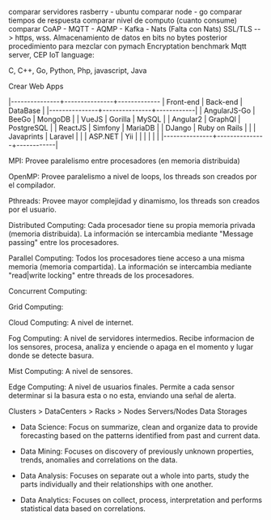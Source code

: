 comparar servidores rasberry - ubuntu
comparar node - go
comparar tiempos de respuesta
comparar nivel de computo (cuanto consume)
comparar CoAP - MQTT - AQMP - Kafka - Nats (Falta con Nats)
SSL/TLS --> https, wss.
Almacenamiento de datos en bits no bytes
posterior procedimiento para mezclar con pymach
Encryptation
benchmark Mqtt server, CEP
IoT language: 

C, C++, Go, Python, Php, javascript, Java

Crear Web Apps

|---------------+---------------+-------------
|  Front-end    |   Back-end    |  DataBase  |
|---------------+---------------+------------|
| AngularJS-Go  |   BeeGo       |  MongoDB   |
|  VueJS        |   Gorilla     |  MySQL     |
|  Angular2     |   GraphQl     | PostgreSQL |
|  ReactJS      |   Simfony     |  MariaDB   |
|  DJango       | Ruby on Rails |            |
|  Javaprints   |   Laravel     |            |
|  ASP.NET      |     Yii       |            |
|               |               |            |
|---------------+---------------+------------|


MPI: Provee paralelismo entre procesadores (en memoria distribuida)

OpenMP: Provee paralelismo a nivel de loops, los threads son creados por el compilador.

Pthreads: Provee mayor complejidad y dinamismo, los threads son creados por el usuario.

Distributed Computing: Cada procesador tiene su propia memoria privada (memoria distribuida). La información se intercambia mediante "Message passing" entre los procesadores.

Parallel Computing: Todos los procesadores tiene acceso a una misma memoria (memoria compartida). La información se intercambia mediante "read|write locking" entre threads de los procesadores.

Concurrent Computing: 

Grid Computing:

Cloud Computing: A nivel de internet.

Fog Computing: A nivel de servidores intermedios. Recibe informacion de los sensores, procesa, analiza y enciende o apaga en el momento y lugar donde se detecte basura.

Mist Computing: A nivel de sensores.

Edge Computing: A nivel de usuarios finales. Permite a cada sensor determinar si la basura esta o no esta, enviando una señal de alerta.

Clusters > DataCenters > Racks > Nodes Servers/Nodes Data Storages

* Data Science:    Focus on summarize, clean and organize data to provide forecasting based on the patterns identified from past and current data.

* Data Mining:     Focuses on discovery of previously unknown properties, trends, anomalies and correlations on the data.

* Data Analysis:   Focuses on separate out a whole into parts, study the parts individually and their relationships with one another.

* Data Analytics:  Focuses on collect, process, interpretation and performs statistical data based on correlations.
